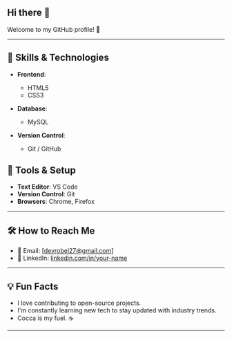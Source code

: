 ## Hi there 👋

Welcome to my GitHub profile! 🚀

---

## 🌱 Skills & Technologies

- **Frontend**:
  - HTML5
  - CSS3

- **Database**:
  - MySQL
 
- **Version Control**:
  - Git / GitHub

## 🔧 Tools & Setup

- **Text Editor**: VS Code
- **Version Control**: Git
- **Browsers**: Chrome, Firefox

---

## 🛠️ How to Reach Me

- 📧 Email: [devrobel27@gmail.com]
- 💼 LinkedIn: [linkedin.com/in/your-name](https://linkedin.com/in/your-name)

---

## 💡 Fun Facts

- I love contributing to open-source projects.
- I'm constantly learning new tech to stay updated with industry trends.
- Cocca is my fuel. ☕

---

